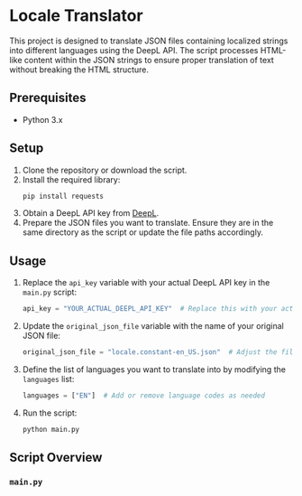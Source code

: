 # Locale Translator

This project is designed to translate JSON files containing localized strings into different languages using the DeepL API. The script processes HTML-like content within the JSON strings to ensure proper translation of text without breaking the HTML structure.

## Prerequisites

- Python 3.x

## Setup

1. Clone the repository or download the script.
2. Install the required library:
    ```sh
    pip install requests
    ```
3. Obtain a DeepL API key from [DeepL](https://www.deepl.com/pro-api).
4. Prepare the JSON files you want to translate. Ensure they are in the same directory as the script or update the file paths accordingly.

## Usage

1. Replace the `api_key` variable with your actual DeepL API key in the `main.py` script:
    ```python
    api_key = "YOUR_ACTUAL_DEEPL_API_KEY"  # Replace this with your actual DeepL API key
    ```
2. Update the `original_json_file` variable with the name of your original JSON file:
    ```python
    original_json_file = "locale.constant-en_US.json"  # Adjust the file name/path as needed
    ```
3. Define the list of languages you want to translate into by modifying the `languages` list:
    ```python
    languages = ["EN"]  # Add or remove language codes as needed
    ```
4. Run the script:
    ```sh
    python main.py
    ```

## Script Overview

### `main.py`

